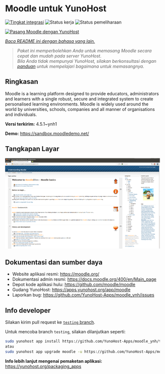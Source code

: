 <!--
N.B.: README ini dibuat secara otomatis oleh <https://github.com/YunoHost/apps/tree/master/tools/readme_generator>
Ini TIDAK boleh diedit dengan tangan.
-->

# Moodle untuk YunoHost

[![Tingkat integrasi](https://apps.yunohost.org/badge/integration/moodle)](https://ci-apps.yunohost.org/ci/apps/moodle/)
![Status kerja](https://apps.yunohost.org/badge/state/moodle)
![Status pemeliharaan](https://apps.yunohost.org/badge/maintained/moodle)

[![Pasang Moodle dengan YunoHost](https://install-app.yunohost.org/install-with-yunohost.svg)](https://install-app.yunohost.org/?app=moodle)

*[Baca README ini dengan bahasa yang lain.](./ALL_README.md)*

> *Paket ini memperbolehkan Anda untuk memasang Moodle secara cepat dan mudah pada server YunoHost.*  
> *Bila Anda tidak mempunyai YunoHost, silakan berkonsultasi dengan [panduan](https://yunohost.org/install) untuk mempelajari bagaimana untuk memasangnya.*

## Ringkasan

Moodle is a learning platform designed to provide educators, administrators and learners with a single robust, secure and integrated system to create personalised learning environments. Moodle is widely used around the world by universities, schools, companies and all manner of organisations and individuals.


**Versi terkirim:** 4.5.1~ynh1

**Demo:** <https://sandbox.moodledemo.net/>

## Tangkapan Layar

![Tangkapan Layar pada Moodle](./doc/screenshots/Moodle_2.0_on_Firefox_4.0.png)

## Dokumentasi dan sumber daya

- Website aplikasi resmi: <https://moodle.org/>
- Dokumentasi admin resmi: <https://docs.moodle.org/400/en/Main_page>
- Depot kode aplikasi hulu: <https://github.com/moodle/moodle>
- Gudang YunoHost: <https://apps.yunohost.org/app/moodle>
- Laporkan bug: <https://github.com/YunoHost-Apps/moodle_ynh/issues>

## Info developer

Silakan kirim pull request ke [`testing` branch](https://github.com/YunoHost-Apps/moodle_ynh/tree/testing).

Untuk mencoba branch `testing`, silakan dilanjutkan seperti:

```bash
sudo yunohost app install https://github.com/YunoHost-Apps/moodle_ynh/tree/testing --debug
atau
sudo yunohost app upgrade moodle -u https://github.com/YunoHost-Apps/moodle_ynh/tree/testing --debug
```

**Info lebih lanjut mengenai pemaketan aplikasi:** <https://yunohost.org/packaging_apps>
